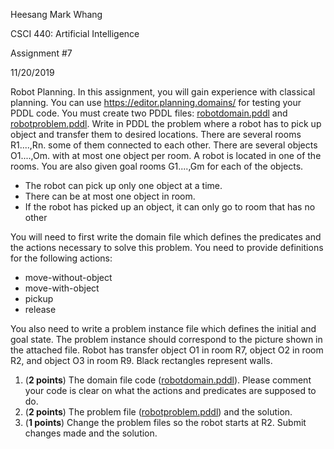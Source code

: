 Heesang Mark Whang

CSCI 440: Artificial Intelligence

Assignment #7

11/20/2019

Robot Planning. In this assignment, you will gain experience with classical planning. You can use https://editor.planning.domains/ for testing your PDDL code. You must create two PDDL files: [robotdomain.pddl](./robotdomain.pddl) and [robotproblem.pddl](robotproblem.pddl). Write in PDDL the problem where a robot has to pick up object and transfer them to desired locations. There are several rooms R1....,Rn. some of them connected to each other. There are several objects O1....,Om. with at most one object per room. A robot is located in one of the rooms. You are also given goal rooms G1....,Gm for each of the objects.

* The robot can pick up only one object at a time.
* There can be at most one object in room.
* If the robot has picked up an object, it can only go to room that has no other

You will need to first write the domain file which defines the predicates and the actions necessary to solve this problem. You need to provide definitions for the following actions:

* move-without-object
* move-with-object
* pickup
* release

You also need to write a problem instance file which defines the initial and goal state. The problem instance should correspond to the picture shown in the attached file. Robot has transfer object O1 in room R7, object O2 in room R2, and object O3 in room R9. Black rectangles represent walls.

1. (**2 points**) The domain file code ([robotdomain.pddl](./robotdomain.pddl)). Please comment your code is clear on what the actions and predicates are supposed to do.
2. (**2 points**) The problem file ([robotproblem.pddl](./robotproblem.pddl)) and the solution.
3. (**1 points**) Change the problem files so the robot starts at R2. Submit changes made and the solution.